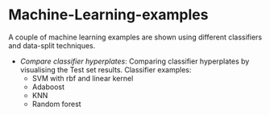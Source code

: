 # Machine-Learning-examples
A couple of machine learning examples are shown using different classifiers and data-split techniques.

- *Compare classifier hyperplates*: Comparing classifier hyperplates by visualising the Test set results. Classifier examples:
  * SVM with rbf and linear kernel
  * Adaboost
  * KNN
  * Random forest


